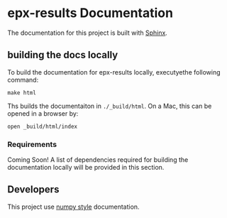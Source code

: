 # epx-results Documentation

The documentation for this project is built with [Sphinx](https://www.sphinx-doc.org/en/master/).

## building the docs locally

To build the documentation for epx-results locally, executyethe following command:

```terminal
make html
```

Ths builds the documentaiton in `./_build/html`. On a Mac, this can be opened in a browser by:

```terminal
open _build/html/index
```

### Requirements

Coming Soon! A list of dependencies required for building the documentation locally will be provided in this section.

## Developers

This project use [numpy style](https://numpydoc.readthedocs.io/en/latest/format.html) documentation.  


